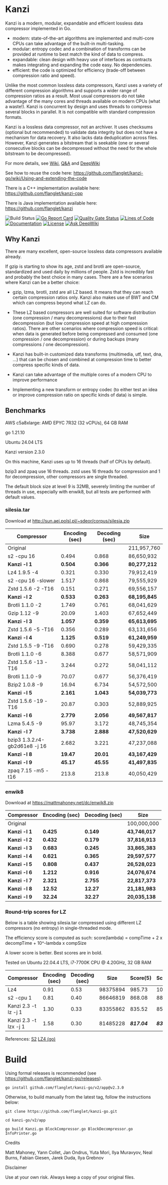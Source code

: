# Kanzi


Kanzi is a modern, modular, expandable and efficient lossless data compressor implemented in Go.

* modern: state-of-the-art algorithms are implemented and multi-core CPUs can take advantage of the built-in multi-tasking.
* modular: entropy codec and a combination of transforms can be provided at runtime to best match the kind of data to compress.
* expandable: clean design with heavy use of interfaces as contracts makes integrating and expanding the code easy. No dependencies.
* efficient: the code is optimized for efficiency (trade-off between compression ratio and speed).

Unlike the most common lossless data compressors, Kanzi uses a variety of different compression algorithms and supports a wider range of compression ratios as a result. Most usual compressors do not take advantage of the many cores and threads available on modern CPUs (what a waste!). Kanzi is concurrent by design and uses threads to compress several blocks in parallel. It is not compatible with standard compression formats. 

Kanzi is a lossless data compressor, not an archiver. It uses checksums (optional but recommended) to validate data integrity but does not have a mechanism for data recovery. It also lacks data deduplication across files. However, Kanzi generates a bitstream that is seekable (one or several consecutive blocks can be decompressed without the need for the whole bitstream to be decompressed).

For more details, see [Wiki](https://github.com/flanglet/kanzi-go/wiki), [Q&A](https://github.com/flanglet/kanzi-go/wiki/q&a) and [DeepWiki](https://deepwiki.com/flanglet/kanzi-go/1-overview)

See how to reuse the code here: https://github.com/flanglet/kanzi-go/wiki/Using-and-extending-the-code

There is a C++ implementation available here: https://github.com/flanglet/kanzi-cpp

There is Java implementation available here: https://github.com/flanglet/kanzi



![Build Status](https://github.com/flanglet/kanzi-go/actions/workflows/go.yml/badge.svg)
[![Go Report Card](https://goreportcard.com/badge/github.com/flanglet/kanzi-go/v2)](https://goreportcard.com/report/github.com/flanglet/kanzi-go/v2)
[![Quality Gate Status](https://sonarcloud.io/api/project_badges/measure?project=flanglet_kanzi-go&metric=alert_status)](https://sonarcloud.io/summary/new_code?id=flanglet_kanzi-go)
[![Lines of Code](https://sonarcloud.io/api/project_badges/measure?project=flanglet_kanzi-go&metric=ncloc)](https://sonarcloud.io/summary/new_code?id=flanglet_kanzi-go)
[![Documentation](https://godoc.org/github.com/flanglet/kanzi-go?status.svg)](http://godoc.org/github.com/flanglet/kanzi-go/v2)
[![License](https://img.shields.io/badge/License-Apache%202.0-blue.svg)](LICENSE)
[![Ask DeepWiki](https://deepwiki.com/badge.svg)](https://deepwiki.com/flanglet/kanzi-go)


## Why Kanzi

There are many excellent, open-source lossless data compressors available already.

If gzip is starting to show its age, zstd and brotli are open-source, standardized and used
daily by millions of people. Zstd is incredibly fast and probably the best choice in many cases.
There are a few scenarios where Kanzi can be a better choice:

- gzip, lzma, brotli, zstd are all LZ based. It means that they can reach certain compression
ratios only. Kanzi also makes use of BWT and CM which can compress beyond what LZ can do.

- These LZ based compressors are well suited for software distribution (one compression / many decompressions)
due to their fast decompression (but low compression speed at high compression ratios). 
There are other scenarios where compression speed is critical: when data is generated before being compressed and consumed
(one compression / one decompression) or during backups (many compressions / one decompression).

- Kanzi has built-in customized data transforms (multimedia, utf, text, dna, ...) that can be chosen and combined 
at compression time to better compress specific kinds of data.

- Kanzi can take advantage of the multiple cores of a modern CPU to improve performance

- Implementing a new transform or entropy codec (to either test an idea or improve compression ratio on specific kinds of data) is simple.



## Benchmarks

AWS c5a8xlarge: AMD EPYC 7R32 (32 vCPUs), 64 GB RAM

go 1.21.10

Ubuntu 24.04 LTS

Kanzi version 2.3.0

On this machine, Kanzi uses up to 16 threads (half of CPUs by default).

bzip3 and zpaq use 16 threads. 
zstd uses 16 threads for compression and 1 for decompression, other compressors are single threaded.

The default block size at level 9 is 32MB, severely limiting the number of threads
in use, especially with enwik8, but all tests are performed with default values.



### silesia.tar

Download at http://sun.aei.polsl.pl/~sdeor/corpus/silesia.zip

|        Compressor               | Encoding (sec)  | Decoding (sec)  |    Size          |
|---------------------------------|-----------------|-----------------|------------------|
|Original     	                  |                 |                 |   211,957,760    |
|s2 -cpu 16                       |       0.494	    |      0.868	    |    86,650,932    |
|**Kanzi -l 1**                   |   	**0.504**   |    **0.366**    |  **80,277,212**  |
|Lz4 1.9.5 -4                     |       0.321     |      0.330      |    79,912,419    |
|s2 -cpu 16 -slower               |       1.517	    |      0.868	    |    79,555,929    |
|Zstd 1.5.6 -2 -T16               |	      0.151     |      0.271      |    69,556,157    |
|**Kanzi -l 2**                   |   	**0.533**   |    **0.263**    |  **68,195,845**  |
|Brotli 1.1.0 -2                  |       1.749     |      0.761      |    68,041,629    |
|Gzip 1.12 -9                     |      20.09      |      1.403      |    67,652,449    |
|**Kanzi -l 3**                   |   	**1.057**   |    **0.359**    |  **65,613,695**  |
|Zstd 1.5.6 -5 -T16               |	      0.356     |      0.289      |    63,131,656    |
|**Kanzi -l 4**                   |   	**1.125**   |    **0.519**    |  **61,249,959**  |
|Zstd 1.5.5 -9 -T16               |	      0.690     |      0.278      |    59,429,335    |
|Brotli 1.1.0 -6                  |       8.388     |      0.677      |    58,571,909    |
|Zstd 1.5.6 -13 -T16              |	      3.244     |      0.272      |    58,041,112    |
|Brotli 1.1.0 -9                  |      70.07      |      0.677      |    56,376,419    |
|Bzip2 1.0.8 -9	                  |      16.94      |      6.734      |    54,572,500    |
|**Kanzi -l 5**                   |   	**2.161**   |    **1.043**    |  **54,039,773**  |
|Zstd 1.5.6 -19 -T16              |	     20.87      |      0.303      |    52,889,925    |
|**Kanzi -l 6**                   |   	**2.779**   |    **2.056**    |  **49,567,817**  |
|Lzma 5.4.5 -9                    |      95.97      |      3.172      |    48,745,354    |
|**Kanzi -l 7**                   |   	**3.738**   |    **2.888**    |  **47,520,629**  |
|bzip3 1.3.2.r4-gb2d61e8 -j 16    |       2.682     |      3.221      |    47,237,088    |
|**Kanzi -l 8**                   |   	**19.47**   |    **20.01**    |  **43,167,429**  |
|**Kanzi -l 9**                   |     **45.17**   |    **45.55**    |  **41,497,835**  |
|zpaq 7.15 -m5 -t16               |      213.8      |     213.8       |    40,050,429    |



### enwik8

Download at https://mattmahoney.net/dc/enwik8.zip

|      Compressor        | Encoding (sec)   | Decoding (sec)   |    Size          |
|------------------------|------------------|------------------|------------------|
|Original                |                  |                  |   100,000,000    |
|**Kanzi -l 1**          |     **0.425**    |    **0.149**     |  **43,746,017**  |
|**Kanzi -l 2**          |     **0.432**    |    **0.179**     |  **37,816,913**  |
|**Kanzi -l 3**          |     **0.683**    |    **0.245**     |  **33,865,383**  |
|**Kanzi -l 4**          |	   **0.621**    |    **0.365**     |  **29,597,577**  |
|**Kanzi -l 5**          |	   **0.808**    |    **0.437**     |  **26,528,023**  |
|**Kanzi -l 6**          |	   **1.212**    |    **0.916**     |  **24,076,674**  |
|**Kanzi -l 7**          |     **2.321**    |    **2.755**     |  **22,817,373**  |
|**Kanzi -l 8**          |	  **12.52**     |    **12.27**     |  **21,181,983**  |
|**Kanzi -l 9**          |	  **32.24**     |    **32.27**     |  **20,035,138**  |


### Round-trip scores for LZ

Below is a table showing silesia.tar compressed using different LZ compressors (no entropy) in single-threaded mode.

The efficiency score is computed as such: score(lambda) = compTime + 2 x decompTime + 10^-lambda x compSize

A lower score is better. Best scores are in bold.

Tested on Ubuntu 22.04.4 LTS, i7-7700K CPU @ 4.20GHz, 32 GB RAM 

|      Compressor      | Encoding (sec) | Decoding (sec)  |    Size          |  Score(5)  |  Score(6)  |  Score(7)  |
|----------------------|----------------|-----------------|------------------|------------|------------|------------|
|Lz4        	         |     0.91	      |      	0.53	    |    	 98375894	   |   985.73	  |   100.35	 |   11.81    |
|s2 -cpu 1	           |     0.81	      |      	0.40	    |	     86646819	   |	 868.08   |   88.25	   |***10.27*** |
|Kanzi 2.3 -t lz -j 1	 |     1.30	      |      	0.33	    |      83355862	   |	 835.52   |   85.31	   |   10.29    |
|Kanzi 2.3 -t lzx -j 1 |	   1.58	      |      	0.30	    |      81485228	   |***817.04***|***83.67*** |	 10.33    |

References: 
[S2](https://github.com/klauspost/compress)
[LZ4 (go)](github.com/pierrec/lz4)


# Build

Using formal releases is recommended (see https://github.com/flanglet/kanzi-go/releases).
```
go install github.com/flanglet/kanzi-go/v2/app@v2.3.0
```

Otherwise, to build manually from the latest tag, follow the instructions below:

```
git clone https://github.com/flanglet/kanzi-go.git

cd kanzi-go/v2/app

go build Kanzi.go BlockCompressor.go BlockDecompressor.go InfoPrinter.go
```


Credits

Matt Mahoney,
Yann Collet,
Jan Ondrus,
Yuta Mori,
Ilya Muravyov,
Neal Burns,
Fabian Giesen,
Jarek Duda,
Ilya Grebnov

Disclaimer

Use at your own risk. Always keep a copy of your original files.
